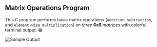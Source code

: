 ## Matrix Operations Program  

This C program performs basic matrix operations (`addition`, `subtraction`, and `element-wise multiplication`) on *three* **6x6** *matrices* with colorful terminal output. :grin:

![Sample Output](https://github.com/zoreladrean/C-language-codes/blob/main/matrix-operations/expected%20output.PNG)

